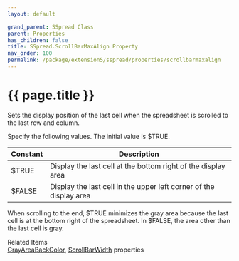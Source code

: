 ```yaml
---
layout: default

grand_parent: SSpread Class
parent: Properties
has_children: false
title: SSpread.ScrollBarMaxAlign Property
nav_order: 100
permalink: /package/extension5/sspread/properties/scrollbarmaxalign
---
```

# {{ page.title }}

Sets the display position of the last cell when the spreadsheet is scrolled to the last row and column.

Specify the following values. The initial value is $TRUE.


| Constant | Description                                                        |
|----------|--------------------------------------------------------------------|
| $TRUE    | Display the last cell at the bottom right of the display area      |
| $FALSE   | Display the last cell in the upper left corner of the display area |

When scrolling to the end, $TRUE minimizes the gray area because the last cell is at the bottom right of the spreadsheet. In $FALSE, the area other than the last cell is gray.

Related Items<br>
<a href="/package/extension5/sspread/properties/grayareabackcolor">GrayAreaBackColor</a>, <a href="/package/extension5/sspread/properties/scrollbarwidth">ScrollBarWidth</a> properties 